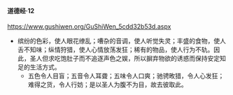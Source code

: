 #### 道德经·12
https://www.gushiwen.org/GuShiWen_5cdd32b53d.aspx
- 缤纷的色彩，使人眼花缭乱；嘈杂的音调，使人听觉失灵；丰盛的食物，使人舌不知味；纵情狩猎，使人心情放荡发狂；稀有的物品，使人行为不轨。因此，圣人但求吃饱肚子而不追逐声色之娱，所以摒弃物欲的诱惑而保持安定知足的生活方式。
  - 五色令人目盲；五音令人耳聋；五味令人口爽；驰骋畋猎，令人心发狂；难得之货，令人行妨；是以圣人为腹不为目，故去彼取此。
